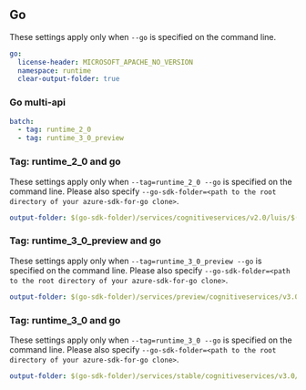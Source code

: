 ## Go

These settings apply only when `--go` is specified on the command line.

``` yaml $(go)
go:
  license-header: MICROSOFT_APACHE_NO_VERSION
  namespace: runtime
  clear-output-folder: true
```

### Go multi-api

``` yaml $(go) && $(multiapi)
batch:
  - tag: runtime_2_0
  - tag: runtime_3_0_preview
```

### Tag: runtime_2_0 and go

These settings apply only when `--tag=runtime_2_0 --go` is specified on the command line.
Please also specify `--go-sdk-folder=<path to the root directory of your azure-sdk-for-go clone>`.

``` yaml $(tag) == 'runtime_2_0' && $(go)
output-folder: $(go-sdk-folder)/services/cognitiveservices/v2.0/luis/$(namespace)
```

### Tag: runtime_3_0_preview and go

These settings apply only when `--tag=runtime_3_0_preview --go` is specified on the command line.
Please also specify `--go-sdk-folder=<path to the root directory of your azure-sdk-for-go clone>`.

``` yaml $(tag) == 'runtime_3_0_preview' && $(go)
output-folder: $(go-sdk-folder)/services/preview/cognitiveservices/v3.0/luis/$(namespace)
```

### Tag: runtime_3_0 and go

These settings apply only when `--tag=runtime_3_0 --go` is specified on the command line.
Please also specify `--go-sdk-folder=<path to the root directory of your azure-sdk-for-go clone>`.

``` yaml $(tag) == 'runtime_3_0_preview' && $(go)
output-folder: $(go-sdk-folder)/services/stable/cognitiveservices/v3.0/luis/$(namespace)
```
